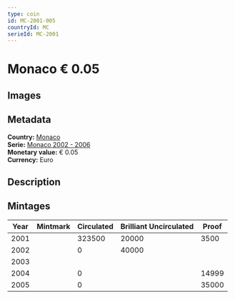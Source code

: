```yaml
---
type: coin
id: MC-2001-005
countryId: MC
serieId: MC-2001
---
```


# Monaco € 0.05

## Images


## Metadata

**Country:** [Monaco](../index.md)\
**Serie:** [Monaco 2002 - 2006](index.md)\
**Monetary value:** € 0.05\
**Currency:** Euro

## Description


## Mintages

| Year | Mintmark | Circulated | Brilliant Uncirculated | Proof |
| ---- | -------- | ---------- | ---------------------- | ----- |
| 2001 |  | 323500| 20000 | 3500 |
| 2002 |  | 0| 40000 |  |
| 2003 |  | |  |  |
| 2004 |  | 0|  | 14999 |
| 2005 |  | 0|  | 35000 |
